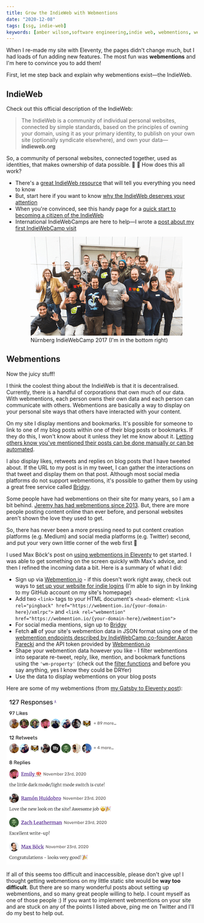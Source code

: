 ```yaml
---
title: Grow the IndieWeb with Webmentions
date: "2020-12-08"
tags: [ssg, indie-web]
keywords: [amber wilson,software engineering,indie web, webmentions, webmention, eleventy]
---
```


When I re-made my site with Eleventy, the pages didn't change much, but I had loads of fun adding new features. The most fun was **webmentions** and I'm here to convince you to add them!

First, let me step back and explain why webmentions exist—the IndieWeb.

<h2>IndieWeb</h2>

Check out this official description of the IndieWeb:

> The IndieWeb is a community of individual personal websites, connected by simple standards, based on the principles of owning your domain, using it as your primary identity, to publish on your own site (optionally syndicate elsewhere), and own your data—**indieweb.org**</a>

So, a community of personal websites, connected together, used as identities, that makes ownership of data possible. &#129412; &#127752; How does this all work?

- There's a <a href="https://indieweb.org/">great IndieWeb resource</a>  that will tell you everything you need to know
- But, start here if you want to know <a href="https://indieweb.org/why">why the IndieWeb deserves your attention</a>
- When you're convinced, see this handy page for a <a href="https://indiewebify.me/"> quick start to becoming a citizen of the IndieWeb</a>
- International IndieWebCamps are here to help—I wrote a <a href="/blog/indiewebcamp/">post about my first IndieWebCamp visit</a><figure><img loading="lazy" src="img/indiewebcamp2017.png" src="Nuernberg IndieWebCamp 2017"><figcaption>Nürnberg IndieWebCamp 2017 (I'm in the bottom right)</figcaption></figure>

<h2>Webmentions</h2>

Now the juicy stuff!

I think the coolest thing about the IndieWeb is that it is decentralised. Currently, there is a handful of corporations that own much of our data. With webmentions, each person owns their own data and each person can communicate with others. Webmentions are basically a way to display on your personal site ways that others have interacted with your content.

On my site I display mentions and bookmarks. It's possible for someone to link to one of my blog posts within one of their blog posts or bookmarks. If they do this, I won't know about it unless they let me know about it. <a href="https://webmention.app/">Letting others know you've mentioned their posts can be done manually or can be automated</a>.

I also display likes, retweets and replies on blog posts that I have tweeted about. If the URL to my post is in my tweet, I can gather the interactions on that tweet and display them on that post. Although most social media platforms do not support webmentions, it's possible to gather them by using a great free service called <a href="https://brid.gy/">Bridgy</a>.

Some people have had webmentions on their site for many years, so I am a bit behind. <a href="https://adactio.com/journal/6495">Jeremy has had webmentions since 2013</a>. But, there are more people posting content online than ever before, and personal websites aren't shown the love they used to get. 

So, there has never been a more pressing need to put content creation platforms (e.g. Medium) and social media platforms (e.g. Twitter) second, and put your very own little corner of the web first &#128150;

I used Max Böck's post on <a href="https://mxb.dev/blog/using-webmentions-on-static-sites/">using webmentions in Eleventy</a> to get started. I was able to get something on the screen quickly with Max's advice, and then I refined the incoming data a bit. Here is a summary of what I did:

- Sign up via <a href="https://webmention.io/">Webmention.io</a> - if this doesn't work right away, check out ways to <a href="https://indielogin.com/setup">set up your website for indie logins</a> (I'm able to sign in by linking to my GitHub account on my site's homepage)
- Add two `<link>` tags to your HTML document's `<head>` element: `<link rel="pingback" href="https://webmention.io/{your-domain-here}/xmlrpc">` and `<link rel="webmention" href="https://webmention.io/{your-domain-here}/webmention">`
- For social media mentions, sign up to <a href="https://brid.gy/">Bridgy</a> 
- Fetch <strong>all</strong> of your site's webmention data in JSON format using one of the <a href="https://github.com/aaronpk/webmention.io#api">webmention endpoints described by IndieWebCamp co-founder Aaron Parecki</a> and the API token provided by <a href="https://webmention.io/">Webmention.io</a> 
- Shape your webmention data however you like - I filter webmentions into separate re-tweet, reply, like, mention, and bookmark functions using the `'wm-property'` (check out the <a href="https://github.com/ambrwlsn/website/blob/1d713ad9fbce19a9bd8821790fd51c1be62e1f76/src/filters/webmentions-filter.js#L51">filter functions</a> and before you say anything, yes I know they could be DRYer)
- Use the data to display webmentions on your blog posts

Here are some of my webmentions (from <a href="/blog/from-gatsby-to-eleventy/">my Gatsby to Eleventy post</a>):

<img loading="lazy" src="img/webmentions.png" src="Amber's webmentions on her Gatsby to Eleventy post">

If all of this seems too difficult and inaccessible, please don't give up! I thought getting webmentions on my little static site would be <strong>way too difficult</strong>. But there are so many wonderful posts about setting up webmentions, and so many great people willing to help. I count myself as one of those people :) If you want to implement webmentions on your site and are stuck on any of the points I listed above, ping me on Twitter and I'll do my best to help out.



